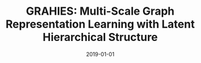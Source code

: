---
title: "GRAHIES: Multi-Scale Graph Representation Learning with Latent Hierarchical Structure"
collection: publications
permalink: /publication/2019-01-01-GRAHIES-Multi-Scale-Graph-Representation-Learning-with-Latent-Hierarchical-Structure
pubtype: conference
date: 2019-01-01
venue: 'In the proceedings of 2019 IEEE First International Conference on Cognitive Machine Intelligence (CogMI)'
authors:  Lei Yu,  Ling Liu,  Calton Pu,  Ka Chow,  Mehmet Gursoy,  Stacey Truex,  Hong Min,  Arun Iyengar,  Gong Su,  Qi Zhang,  Donna Dillenberger
citation: ' Lei Yu,  Ling Liu,  Calton Pu,  Ka Chow,  Mehmet Gursoy,  Stacey Truex,  Hong Min,  Arun Iyengar,  Gong Su,  Qi Zhang,  Donna Dillenberger, &quot;GRAHIES: Multi-Scale Graph Representation Learning with Latent Hierarchical Structure.&quot; In the proceedings of 2019 IEEE First International Conference on Cognitive Machine Intelligence (CogMI), 2019.'
---